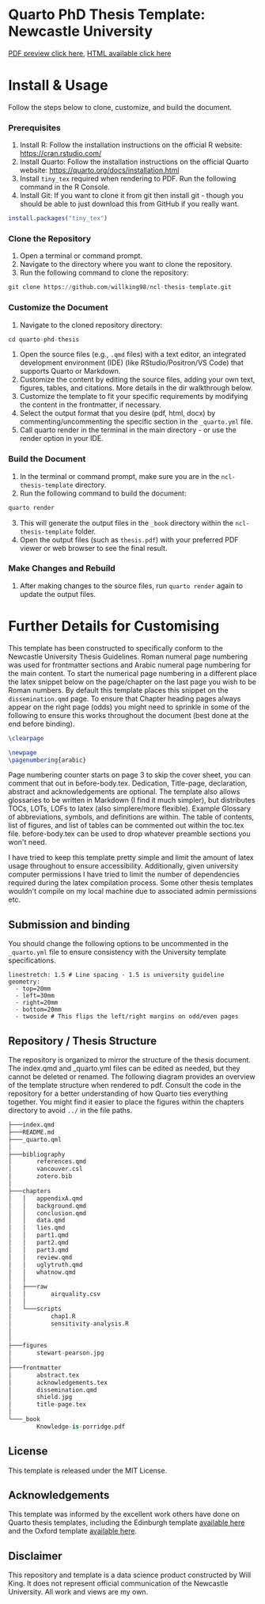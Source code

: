# Quarto PhD Thesis Template: Newcastle University 

[PDF preview click here](_book/Knowledge-is-porridge.pdf), [HTML available click here](https://willking98.quarto.pub/knowledge-is-porridge/)

# Install & Usage

Follow the steps below to clone, customize, and build the document.

### Prerequisites
1. Install R: Follow the installation instructions on the official R website: https://cran.rstudio.com/
2. Install Quarto: Follow the installation instructions on the official Quarto website: https://quarto.org/docs/installation.html
3. Install `tiny_tex` required when rendering to PDF. Run the following command in the R Console.
4. Install Git: If you want to clone it from git then install git - though you should be able to just download this from GitHub if you really want.

```r
install.packages("tiny_tex")
```

### Clone the Repository
1. Open a terminal or command prompt.
2. Navigate to the directory where you want to clone the repository.
3. Run the following command to clone the repository:

```python
git clone https://github.com/willking98/ncl-thesis-template.git
```

### Customize the Document
1. Navigate to the cloned repository directory:

```python
cd quarto-phd-thesis
```

1. Open the source files (e.g., `.qmd` files) with a text editor, an integrated development environment (IDE) (like RStudio/Positron/VS Code) that supports Quarto or Markdown.
2. Customize the content by editing the source files, adding your own text, figures, tables, and citations. More details in the dir walkthrough below.
3. Customize the template to fit your specific requirements by modifying the content in the frontmatter, if necessary. 
4. Select the output format that you desire (pdf, html, docx) by commenting/uncommenting the specific section in the `_quarto.yml` file.
5. Call quarto render in the terminal in the main directory - or use the render option in your IDE.

### Build the Document

1. In the terminal or command prompt, make sure you are in the `ncl-thesis-template` directory.
2. Run the following command to build the document:

```python
quarto render
```

3. This will generate the output files in the `_book` directory within the `ncl-thesis-template` folder.
4. Open the output files (such as `thesis.pdf`) with your preferred PDF viewer or web browser to see the final result.

### Make Changes and Rebuild
1. After making changes to the source files, run `quarto render` again to update the output files.

# Further Details for Customising

This template has been constructed to specifically conform to the Newcastle University Thesis Guidelines. Roman numeral page numbering was used for frontmatter sections and Arabic numeral page numbering for the main content. To start the numerical page numbering in a different place the latex snippet below on the page/chapter on the last page you wish to be Roman numbers. By default this template places this snippet on the `dissemination.qmd` page. To ensure that Chapter heading pages always appear on the right page (odds) you might need to sprinkle in some of the following to ensure this works throughout the document (best done at the end before binding).

```latex
\clearpage
```

```latex
\newpage
\pagenumbering{arabic}
```

Page numbering counter starts on page 3 to skip the cover sheet, you can comment that out in before-body.tex. Dedication, Title-page, declaration, abstract and acknowledgements are optional. The template also allows glossaries to be written in Markdown (I find it much simpler), but distributes TOCs, LOTs, LOFs to latex (also simplere/more flexible). Example Glossary of abbreviations, symbols, and definitions are within. The table of contents, list of figures, and list of tables can be commented out within the toc.tex file. before-body.tex can be used to drop whatever preamble sections you won't need. 

I have tried to keep this template pretty simple and limit the amount of latex usage throughout to ensure accessibility. Additionally, given university computer permissions I have tried to limit the number of dependencies required during the latex compilation process. Some other thesis templates wouldn't compile on my local machine due to associated admin permissions etc. 

## Submission and binding
You should change the following options to be uncommented in the `_quarto.yml` file to ensure consistency with the University template specifications.

```
linestretch: 1.5 # Line spacing - 1.5 is university guideline
geometry:
  - top=20mm
  - left=30mm
  - right=20mm
  - bottom=20mm
  - twoside # This flips the left/right margins on odd/even pages
```



## Repository / Thesis Structure
The repository is organized to mirror the structure of the thesis document. The index.qmd and _quarto.yml files can be edited as needed, but they cannot be deleted or renamed. The following diagram provides an overview of the template structure when rendered to pdf. Consult the code in the repository for a better understanding of how Quarto ties everything together. You might find it easier to place the figures within the chapters directory to avoid `../` in the file paths. 

```python
├───index.qmd
├───README.md
├───_quarto.qml
│
├───bibliography
│       references.qmd
│       vancouver.csl
│       zotero.bib
│
├───chapters
│   │   appendixA.qmd
│   │   background.qmd
│   │   conclusion.qmd
│   │   data.qmd
│   │   lies.qmd
│   │   part1.qmd
│   │   part2.qmd
│   │   part3.qmd
│   │   review.qmd
│   │   uglytruth.qmd
│   │   whatnow.qmd
│   │
│   ├───raw
│   │       airquality.csv
│   │
│   └───scripts
│           chap1.R
│           sensitivity-analysis.R
│
│
├───figures
│       stewart-pearson.jpg
│
├───frontmatter
│       abstract.tex
│       acknowledgements.tex
│       dissemination.qmd
│       shield.jpg
│       title-page.tex
│
└───_book
        Knowledge-is-porridge.pdf

```

## License

This template is released under the MIT License.

## Acknowledgements
This template was informed by the excellent work others have done on Quarto thesis templates, including the Edinburgh template [available here](https://github.com/james-d-h/quarto-phd-thesis) and the Oxford template [available here](https://github.com/ulyngs/oxforddown).

## Disclaimer

This repository and template is a data science product constructed by Will King. It does not represent official communication of the Newcastle University. All work and views are my own.
